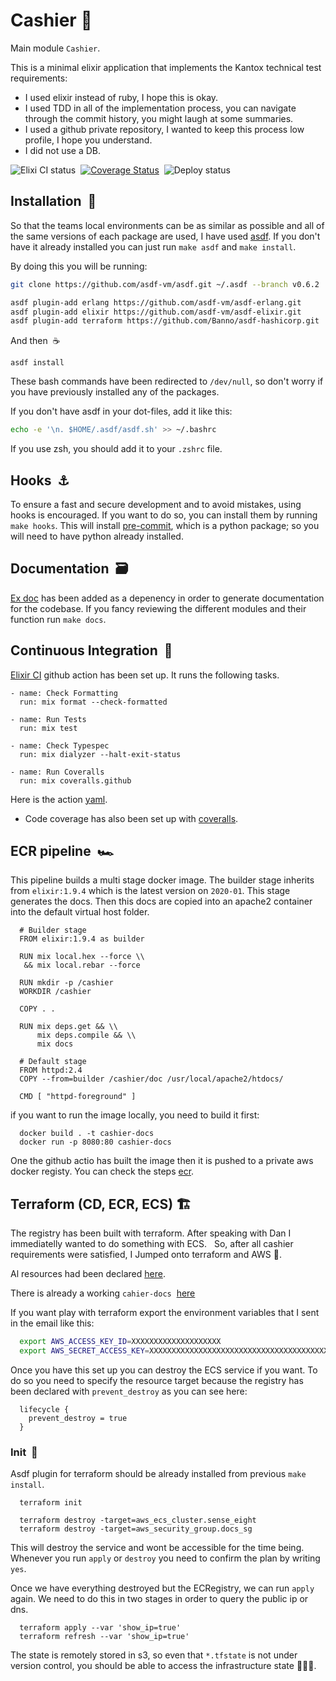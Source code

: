 # Cashier  🛒

Main module `Cashier`.

This is a minimal elixir application that implements the Kantox technical test
requirements:

* I used elixir instead of ruby, I hope this is okay.
* I used TDD in all of the implementation process, you can navigate through the
 commit history, you might laugh at some summaries.
* I used a github private repository, I wanted to keep this process low
 profile, I hope you understand.
* I did not use a DB.

![Elixi CI status](https://github.com/gilacost/kantox/workflows/Elixir%20CI/badge.svg)&nbsp;&nbsp;[![Coverage Status](https://coveralls.io/repos/github/gilacost/cashier/badge.svg?branch=master&t=3Anqcg)](https://coveralls.io/github/gilacost/cashier?branch=master)&nbsp;&nbsp;![Deploy status](https://github.com/gilacost/cashier/workflows/Push%20to%20ECR%20and%20Deploy%20to%20ECS/badge.svg)

## Installation &nbsp;🚀

So that the teams local environments can be as similar as possible and all of
the same versions of each package are used, I have used [asdf](https://github.com/asdf-vm/asdf).
If you don't have it already installed you can just run `make asdf` and `make install`.

By doing this you will be running:

```bash
git clone https://github.com/asdf-vm/asdf.git ~/.asdf --branch v0.6.2

asdf plugin-add erlang https://github.com/asdf-vm/asdf-erlang.git
asdf plugin-add elixir https://github.com/asdf-vm/asdf-elixir.git
asdf plugin-add terraform https://github.com/Banno/asdf-hashicorp.git
```

And then &nbsp;☕️

```
asdf install
```

These bash commands have been redirected to `/dev/null`, so don't worry if you have
previously installed any of the packages.

If you don't have asdf in your dot-files, add it like this:

```bash
echo -e '\n. $HOME/.asdf/asdf.sh' >> ~/.bashrc
```

If you use zsh, you  should add it to your `.zshrc` file.


## Hooks &nbsp;⚓️

To ensure a fast and secure development and to avoid mistakes, using hooks is
encouraged. If you want to do so, you can install them by running `make hooks`.
This will install [pre-commit](https://pre-commit.com/), which is a python
package; so you will need to have python already installed.

## Documentation &nbsp;🗃

[Ex doc](https://github.com/elixir-lang/ex_doc) has been added as a depenency in
order to generate documentation for the codebase. If you fancy reviewing the
different modules and their function run `make docs`.

## Continuous Integration &nbsp;🔁

[Elixir CI](https://github.com/actions/setup-elixir) github action has been
set up. It runs the following tasks.

```
- name: Check Formatting
  run: mix format --check-formatted

- name: Run Tests
  run: mix test

- name: Check Typespec
  run: mix dialyzer --halt-exit-status

- name: Run Coveralls
  run: mix coveralls.github
```

Here is the action [yaml](https://github.com/gilacost/cashier/tree/master/.github/workflows/elixir.yml).

* Code coverage has also been set up with [coveralls](https://coveralls.io/github/gilacost/cashier).

## ECR pipeline &nbsp;🏎

This pipeline builds a multi stage docker image. The builder stage inherits from
`elixir:1.9.4` which is the latest version on `2020-01`. This stage generates
the docs. Then this docs are copied into an apache2 container into the default
virtual host folder.

```
  # Builder stage
  FROM elixir:1.9.4 as builder

  RUN mix local.hex --force \\
   && mix local.rebar --force

  RUN mkdir -p /cashier
  WORKDIR /cashier

  COPY . .

  RUN mix deps.get && \\
      mix deps.compile && \\
      mix docs

  # Default stage
  FROM httpd:2.4
  COPY --from=builder /cashier/doc /usr/local/apache2/htdocs/

  CMD [ "httpd-foreground" ]
```

if you want to run the image locally, you need to build it first:

```
  docker build . -t cashier-docs
  docker run -p 8080:80 cashier-docs
```

One the github actio has built the image then it is pushed to a private aws
docker registy. You can check the steps [ecr](https://github.com/gilacost/cashier/tree/master/.github/workflows/ecr.yml).

## Terraform (CD, ECR, ECS) 🏗

The registry has been built with terraform. After speaking with Dan I
immediatelly wanted to do something with ECS. &nbsp; So, after all cashier
requirements were satisfied, I Jumped onto terraform and AWS 🤙.

Al resources had been declared [here](https://github.com/gilacost/cashier/tree/master/.github/workflows/terraform/main.terraform).

There is already a working `cahier-docs` &nbsp;[here](http://ec2-35-180-251-200.eu-west-3.compute.amazonaws.com/readme.html)

If you want play with terraform export the environment variables that I
sent in the email like this:

```bash
  export AWS_ACCESS_KEY_ID=XXXXXXXXXXXXXXXXXXXX
  export AWS_SECRET_ACCESS_KEY=XXXXXXXXXXXXXXXXXXXXXXXXXXXXXXXXXXXXXXXX
```

Once you have this set up you can destroy the ECS service if you want. To do so
you need to specify the resource target because the registry has been declared
with `prevent_destroy` as you can see here:

```
  lifecycle {
    prevent_destroy = true
  }
```
### Init &nbsp;🤯

Asdf plugin for terraform should be already installed from previous `make install`.

```
  terraform init
```

```
  terraform destroy -target=aws_ecs_cluster.sense_eight
  terraform destroy -target=aws_security_group.docs_sg
```

This will destroy the service and wont be accessible
for the time being. Whenever you run `apply` or `destroy` you need to confirm
the plan by writing `yes`.

Once we have everything destroyed but the ECRegistry, we can run `apply` again.
We need to do this in two stages in order to query the public ip or dns.

```
  terraform apply --var 'show_ip=true'
  terraform refresh --var 'show_ip=true'
```

The state is remotely stored in s3, so even that `*.tfstate` is not under
version control, you should be able to access the infrastructure state 🙆🏻‍♂️.
